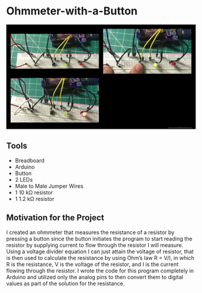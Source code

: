 <h1>Ohmmeter-with-a-Button</h1>

<img src="OhmButtonGal.png">

<h2>Tools</h2>
<ul>
  <li>Breadboard</li>
  <li>Arduino</li>
  <li>Button</li>
  <li>2 LEDs </li>
  <li>Male to Male Jumper Wires </li>
  <li>1 10 k<span>&#8486;</span> resistor </li>
  <li>1 1.2 k<span>&#8486;</span> resistor </li>
</ul>


<h2>Motivation for the Project</h2>

I created an ohmmeter that measures the resistance of a resistor by pressing a button since the button initiates the program to start reading the resistor by supplying current to flow through the resistor I will measure. Using a voltage divider equation I can just attain the voltage of resistor, that is then used to calculate the resistance by using Ohm’s law R = V/I, in which R is the resistance, V is the voltage of the resistor, and I is the current flowing through the resistor. I wrote the code for this program completely in Arduino and utilized only the analog pins to then convert them to digital values as part of the solution for the resistance.


